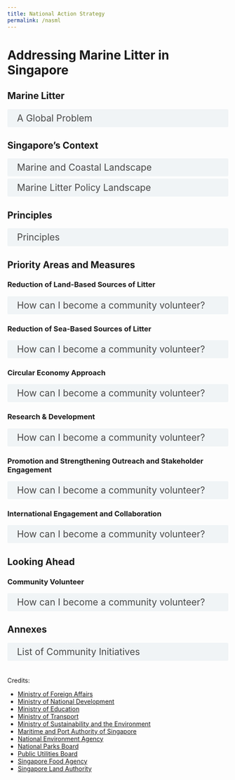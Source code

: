 ```yaml
---
title: National Action Strategy
permalink: /nasml
---  
```

<style>

input {
	display: none;
}
	
label {
	display: block;
	padding: 8px 22px;
	margin: 0 0 5px 0;
	cursor: pointor;
	background: #F0F4F6;
	border-radius: 3px;
	color: #484848;
	transition: ease .5s;
	font-size: 1.5em;
}

label:hover {
	background: #4a96b0;
	color: #FFF;
}

.accordion-content {
	/* background: #E2E5F6; */
	padding: 10px 0px 30px 30px;
	/* border: 1px solid #484848; */
	margin: 0 0 1px 0;
	border-radius: 3px;
}

input + label + .accordion-content {
	display: none;
}

input:checked + label + .accordion-content {
	display: none;
}

input:checked + label + .accordion-content {
	display: block;
}


/* Links inside the navbar */

.content-nav td {
  width: 20%;
}
	
.content-nav a {
  display: block;
  color: #4a96b0;
  text-align: center;
  padding: 5px 5px;
  text-decoration: none;
	margin-bottom: 0px;
	font-size: 1.2em;
}

/* Change background on mouse-over */
.content-nav a:hover {
  color: #4a96b0;
}

.annex-table {
	border: 1px solid black;
	font-size: 1.2em;
}
	
.annex-table tr {
	border: 1px solid black;
}

.annex-table td {
	border: 1px solid black;
}
	
</style>

<h1><b>Addressing Marine Litter in Singapore</b></h1>
<!-- <div class="content-nav">
<table>
  <tbody>
	<tr>
      <td><a href="#p1">Marine Litter</a></td>
      <td><a href="#p2">Singapore’s Context</a></td>
      <td><a href="#p3">Principles</a></td>
      <td><a href="#p4">Priority Areas and Measures</a></td>
      <td><a href="#p5">Looking Ahead</a></td>
    </tr>
  </tbody>
</table>
</div>
-->

<a name="p1"></a>
<h2><b>Marine Litter</b></h2>
<div>
	<input type="checkbox" id="p1-1"  /><label for="p1-1">A Global Problem</label>
	<div class="accordion-content">
		<p><span>Marine litter, sometimes referred to as marine debris, is defined as &ldquo;any persistent, manufactured, or processed solid material that is discarded, disposed of or abandoned in the marine and coastal environment.&rdquo;<a href="#_ftn1" name="_ftnref1" title=""><span style="vertical-align:super;"><span style="vertical-align:super;"><span style='font-size:16px;line-height:107%;font-family:"Calibri",sans-serif;'>[1]</span></span></span></a> It comes in many forms and includes plastic bags, glass, wood and tyres. Marine litter comes from many sources, and is moved across the oceans by prevailing winds and tides. Globally, 80% of marine litter comes from land-based sources, particularly landfills, rivers and floodwaters, industrial outfalls, discharge from storm water drains, untreated municipal sewerage, and littering of beaches and coastal areas.<a href="#_ftn2" name="_ftnref2" title=""><span style="vertical-align:super;"><span style="vertical-align:super;"><span style='font-size:16px;line-height:107%;font-family:"Calibri",sans-serif;'>[2]</span></span></span></a> Rapidly increasing levels of marine litter, including plastic litter and microplastics, are a serious environmental problem on a global scale. &nbsp;</span></p>
<p><span>Plastics are considered the most persistent and problematic of the different types of marine litter.<a href="#_ftn3" name="_ftnref3" title=""><span style="vertical-align:super;"><span style="vertical-align:super;"><span style='font-size:16px;line-height:107%;font-family:"Calibri",sans-serif;'>[3]</span></span></span></a> More than 150 million tonnes of plastic are estimated to have been dumped in the world&rsquo;s oceans, with about 8 million tonnes added every year. The duration required for these plastics to biodegrade completely is in the hundreds of years. The buoyant characteristic of plastic litter, combined with its slow biodegrading nature, leads to tremendous dispersal potential in our oceans.&nbsp;</span></p>
<p><span>In addition, larger plastic objects when weathered and fragmented become microplastics, operationally defined as small particles or fragments measuring less than 5 millimetres in diameter.<a href="#_ftn4" name="_ftnref4" title=""><span style="vertical-align:super;"><span style="vertical-align:super;"><span style='font-size:16px;line-height:107%;font-family:"Calibri",sans-serif;'>[4]</span></span></span></a> These microplastics are easily ingested by marine creatures and can potentially cause harm to human and environmental health.<a href="#_ftn5" name="_ftnref5" title=""><span style="vertical-align:super;"><span style="vertical-align:super;"><span style='font-size:16px;line-height:107%;font-family:"Calibri",sans-serif;'>[5]</span></span></span></a>&nbsp;</span></p>
<p><span>Marine litter poses environmental, economic, health, cultural and aesthetic threats, including the loss of biodiversity and degradation of marine and coastal habitats and ecosystems. Marine wildlife such as whales, turtles, seabirds, and crustaceans are especially vulnerable to plastic marine litter as it disrupts their digestion and causes physical lacerations and entanglement. Floating plastics contribute to the spread of invasive organisms that can disrupt ecosystems. Marine plastic litter can leach chemicals used in its production and pose a threat to human health. Litter on coasts also affects the aesthetic value of tourist destinations leading to decreased tourism-related income, and major financial costs related to the cleaning and maintaining of coasts. &nbsp;</span></p>
<p><span>Marine litter is also a transboundary issue. It is transported across seas through ocean currents and waves. One example is the Great Pacific Garbage Patch of marine litter from around the world. A 2011 United Nations Environment Programme Report stated that marine litter has been found even in the most remote places on Earth with few or no humans present, such as on St Brandon&rsquo;s Islands in the Indian Ocean.<a href="#_ftn6" name="_ftnref6" title=""><span style="vertical-align:super;"><span style="vertical-align:super;"><span style='font-size:16px;line-height:107%;font-family:"Calibri",sans-serif;'>[6]</span></span></span></a> In Singapore, we have also seen increased landings of marine litter on our shores during the monsoon season. It is thus imperative that the issue of marine litter is addressed through collective and coordinated action on a national, regional, and global level, in line with Target 14.1 of the Sustainable Development Goals (SDGs).<a href="#_ftn7" name="_ftnref7" title=""><span style="vertical-align:super;"><span style="vertical-align:super;"><span style='font-size:16px;line-height:107%;font-family:"Calibri",sans-serif;'>[7]</span></span></span></a>&nbsp;</span></p>
<p><span>As a responsible global citizen, Singapore recognises our role in contributing to the collective response to tackling marine litter and microplastics. This National Action Strategy aims to summarise and outline Singapore&rsquo;s various actions and measures to combat the issue of marine litter.&nbsp;</span></p>
<div><br>
    <div id="ftn1" style='margin-top:0cm;margin-right:0cm;margin-bottom:8.0pt;margin-left:0cm;line-height:107%;font-size:15px;font-family:"Calibri",sans-serif;'>
        <p style='margin:0cm;margin-bottom:.0001pt;font-size:13px;font-family:"Calibri",sans-serif;'><a href="#_ftnref1" name="_ftn1" title=""><span style="vertical-align:super;"><span style="vertical-align:super;"><span style='font-size:13px;line-height:107%;font-family:"Calibri",sans-serif;'>[1]</span></span></span></a> United Nations Environment Programme, 2004</p>
    </div>
    <div id="ftn2" style='margin-top:0cm;margin-right:0cm;margin-bottom:8.0pt;margin-left:0cm;line-height:107%;font-size:15px;font-family:"Calibri",sans-serif;'>
        <p style='margin:0cm;margin-bottom:.0001pt;font-size:13px;font-family:"Calibri",sans-serif;'><a href="#_ftnref2" name="_ftn2" title=""><span style="vertical-align:super;"><span style="vertical-align:super;"><span style='font-size:13px;line-height:107%;font-family:"Calibri",sans-serif;'>[2]</span></span></span></a> Jambeck et al., 2015; United Nations General Assembly, 2004, para. 97. &nbsp;</p>
    </div>
    <div id="ftn3" style='margin-top:0cm;margin-right:0cm;margin-bottom:8.0pt;margin-left:0cm;line-height:107%;font-size:15px;font-family:"Calibri",sans-serif;'>
        <p style='margin:0cm;margin-bottom:.0001pt;font-size:13px;font-family:"Calibri",sans-serif;'><a href="#_ftnref3" name="_ftn3" title=""><span style="vertical-align:super;"><span style="vertical-align:super;"><span style='font-size:13px;line-height:107%;font-family:"Calibri",sans-serif;'>[3]</span></span></span></a> Based on International Coastal Clean Up, the most common types of marine plastic litter are cigarette butts, food wrappers, plastic bottles, bottle caps, grocery and plastic bags, straws and stirrers, and Styrofoam and plastic containers.</p>
    </div>
    <div id="ftn4" style='margin-top:0cm;margin-right:0cm;margin-bottom:8.0pt;margin-left:0cm;line-height:107%;font-size:15px;font-family:"Calibri",sans-serif;'>
        <p style='margin:0cm;margin-bottom:.0001pt;font-size:13px;font-family:"Calibri",sans-serif;'><a href="#_ftnref4" name="_ftn4" title=""><sup><sup><span style='font-size:13px;line-height:107%;font-family:"Calibri",sans-serif;'>[4]</span></sup></sup></a> Joint Group of Experts on the Scientific Aspects of Marine Environmental Protection (GESAMP), 2015</p>
    </div>
    <div id="ftn5" style='margin-top:0cm;margin-right:0cm;margin-bottom:8.0pt;margin-left:0cm;line-height:107%;font-size:15px;font-family:"Calibri",sans-serif;'>
        <p style='margin:0cm;margin-bottom:.0001pt;font-size:13px;font-family:"Calibri",sans-serif;'><a href="#_ftnref5" name="_ftn5" title=""><span style="vertical-align:super;"><span style="vertical-align:super;"><span style='font-size:13px;line-height:107%;font-family:"Calibri",sans-serif;'>[5]</span></span></span></a> United Nations Environment Programme 2017</p>
    </div>
    <div id="ftn6" style='margin-top:0cm;margin-right:0cm;margin-bottom:8.0pt;margin-left:0cm;line-height:107%;font-size:15px;font-family:"Calibri",sans-serif;'>
        <p style='margin:0cm;margin-bottom:.0001pt;font-size:13px;font-family:"Calibri",sans-serif;'><a href="#_ftnref6" name="_ftn6" title=""><span style="vertical-align:super;"><span style="vertical-align:super;"><span style='font-size:13px;line-height:107%;font-family:"Calibri",sans-serif;'>[6]</span></span></span></a>&nbsp; Scientific and Technical Advisory Panel, 2011.</p>
    </div>
    <div id="ftn7" style='margin-top:0cm;margin-right:0cm;margin-bottom:8.0pt;margin-left:0cm;line-height:107%;font-size:15px;font-family:"Calibri",sans-serif;'>
        <p style='margin:0cm;margin-bottom:.0001pt;font-size:13px;font-family:"Calibri",sans-serif;'><a href="#_ftnref7" name="_ftn7" title=""><span style='font-size:13px;line-height:107%;font-family:"Calibri",sans-serif;'>[7]</span></a> Target 14.1 aims to, by 2025, prevent and significantly reduce marine pollution of all kinds, in particular from land-based activities.&nbsp;</p>
    </div>
</div>
</div>
</div>

<a name="p2"></a>
<h2><b>Singapore’s Context</b></h2>

<div>
	<input type="checkbox" id="p2-1"/><label for="p2-1">Marine and Coastal Landscape</label>
	<div class="accordion-content">
		<p><span>Singapore is a small and heavily urbanised island-state in Southeast Asia situated at the southern tip of the Malayan Peninsula between Malaysia and Indonesia. Located between the Indian Ocean and the South China Sea, Singapore is bordered on the north by the narrow Johor Strait, which separates it from Peninsular Malaysia, and on the south by the Singapore Strait (Figure 1). The Johor Strait is divided into East and West Johor Straits by the Singapore-Malaysia causeway. The Strait receives water mainly from Sungai Johor and Sungai Pulai, both located in Malaysia.&nbsp;</span></p>
<p><span>&nbsp;<img src="" style="width: 302.25pt; height: 189.75pt;" alt="Map of Singapore"></span></p>
<p style='text-align:center;'><span>Figure 1: Map of Singapore<br>&nbsp;</span></p>
<p><span>Biogeographically, Singapore is enclosed between two of the largest marine ecoregions of the world &ndash; the Western Indo-Pacific and Central Indo-Pacific regions<a href="#_ftn1" name="_ftnref1" title=""><span style="vertical-align:super;"><span style="vertical-align:super;"><span style='font-size:16px;line-height:107%;font-family:"Calibri",sans-serif;'>[1]</span></span></span></a> &ndash; and additionally sits near the Coral Triangle. &nbsp;While Singapore is one of the smallest countries in the world with a total land area of 728 square kilometres (as of 2020) and a 511-kilometre coastline, our waters and coastline harbour relatively rich marine biodiversity, and are home to 12 of the 23 species of Indo-Pacific seagrass, 31 true mangrove plant species (two-thirds of that in Asia), over 250 species of hard corals (a quarter of the world&rsquo;s 800 species), over 200 species of sponges, over 60 species of echinoderms, over 50 species of sea anemones and many other species of marine plants and animals.&nbsp;</span></p>
<div><br>
    <div id="ftn1" style='margin-top:0cm;margin-right:0cm;margin-bottom:8.0pt;margin-left:0cm;line-height:107%;font-size:15px;font-family:"Calibri",sans-serif;'>
        <p style='margin:0cm;margin-bottom:.0001pt;font-size:13px;font-family:"Calibri",sans-serif;'><a href="#_ftnref1" name="_ftn1" title=""><span style="vertical-align:super;"><span style="vertical-align:super;"><span style='font-size:13px;line-height:107%;font-family:"Calibri",sans-serif;'>[1]</span></span></span></a> Spalding, et al., 2007</p>
    </div>
</div>
	</div>
</div>

<div>
	<input type="checkbox" id="p2-2"  /><label for="p2-2">Marine Litter Policy Landscape</label>
	<div class="accordion-content">
		<p>In 2020, Singapore established the Interagency Taskforce on Marine Litter, to coordinate and implement marine litter policies across our government agencies. The Ministry of Sustainability and the Environment chairs the Taskforce, which consists of nine agencies. The National Environment Agency (NEA) and the National Parks Board (NParks) provide technical support to the Taskforce, including through research projects and studies.</p>
	</div>
</div>
	
<a name="p3"></a>
<h2><b>Principles</b></h2>

<div>
	<input type="checkbox" id="p3-1"  /><label for="p3-1">Principles</label>
	<div class="accordion-content">
		<p><span>The challenge of marine litter is a multifaceted one, and each country has its own unique circumstances. Any approach to reduce marine litter must be tailored specifically to the needs of the country and local geographies, with no &lsquo;one size fits all&rsquo; solution. Furthermore, the complexity of the marine litter challenge means that a whole of nation approach is needed, to ensure we can tackle the issue holistically. This includes working closely with stakeholders from various sectors to understand the issue and develop solutions together, and to bring about the enduring and sustainable changes needed to reduce and prevent marine litter. &nbsp;</span></p>
<p><span>As the largest quantity of marine litter entering oceans in the region stems from land-based sources, it is imperative to place focus on waste reduction and waste management. Singapore is committed to addressing both land-based and sea-based sources of marine litter through the measures outlined in this National Action Strategy, which is guided by the core principles of sustainable development and a circular economy approach, and supports the achievement of global goals, such as SDG 14.1. The priority areas for the National Action Strategy are as follows:&nbsp;</span></p>
<ol style="list-style-type: upper-roman;margin-left:44px;">
    <li>Reduction of Land-Based Sources of Litter</li>
    <li>Reduction of Sea-Based Sources of Litter</li>
    <li>Circular Economy Approach</li>
    <li>Research &amp; Development</li>
    <li>Maintaining and Strengthening Outreach &amp; Stakeholder Engagement</li>
    <li>International Engagement and Collaboration</li>
</ol>
<p><span>The National Action Strategy will undergo regular reviews. This will ensure that Singapore adapts quickly to new circumstances and opportunities, in line with the collective global, regional and national imperatives. The following section broadly outlines the various policy actions which seek to address the issue of marine litter both internationally and domestically.&nbsp;</span></p>
<div>
	</div>
</div>
	
<a name="p4"></a>
<h2><b>Priority Areas and Measures</b></h2>

<h3 id="p4-1">Reduction of Land-Based Sources of Litter</h3>
<div>
	<input type="checkbox" id="p4-1"  /><label for="p4-1">How can I become a community volunteer?</label>
	<div class="accordion-content">
		<p>Protecting the environment is everyone&#39;s responsibility. You can make a difference by being an environment volunteer with the National Environment Agency (NEA) and PUB, Singapore&#39;s National Water Agency.<br>
		</p>
	</div>
</div>

<h3 id="p4-2">Reduction of Sea-Based Sources of Litter</h3>
<div>
	<input type="checkbox" id="p4-2"  /><label for="p4-2">How can I become a community volunteer?</label>
	<div class="accordion-content">
		<p>Protecting the environment is everyone&#39;s responsibility. You can make a difference by being an environment volunteer with the National Environment Agency (NEA) and PUB, Singapore&#39;s National Water Agency.<br>
		</p>
	</div>
</div>

<h3 id="p4-3">Circular Economy Approach</h3>
<div>
	<input type="checkbox" id="p4-3"  /><label for="p4-3">How can I become a community volunteer?</label>
	<div class="accordion-content">
		<p>Protecting the environment is everyone&#39;s responsibility. You can make a difference by being an environment volunteer with the National Environment Agency (NEA) and PUB, Singapore&#39;s National Water Agency.<br>
		</p>
	</div>
</div>

<h3 id="p4-4">Research & Development</h3>
<div>
	<input type="checkbox" id="p4-4"  /><label for="p4-4">How can I become a community volunteer?</label>
	<div class="accordion-content">
		<p>Protecting the environment is everyone&#39;s responsibility. You can make a difference by being an environment volunteer with the National Environment Agency (NEA) and PUB, Singapore&#39;s National Water Agency.<br>
		</p>
	</div>
</div>

<h3 id="p4-5">Promotion and Strengthening Outreach and Stakeholder Engagement</h3>
<div>
	<input type="checkbox" id="p4-5"  /><label for="p4-5">How can I become a community volunteer?</label>
	<div class="accordion-content">
		<p>Protecting the environment is everyone&#39;s responsibility. You can make a difference by being an environment volunteer with the National Environment Agency (NEA) and PUB, Singapore&#39;s National Water Agency.<br>
		</p>
	</div>
</div>

<h3 id="p4-6">International Engagement and Collaboration</h3>
<div>
	<input type="checkbox" id="p4-6"  /><label for="p4-6">How can I become a community volunteer?</label>
	<div class="accordion-content">
		<p>Protecting the environment is everyone&#39;s responsibility. You can make a difference by being an environment volunteer with the National Environment Agency (NEA) and PUB, Singapore&#39;s National Water Agency.<br>
		</p>
	</div>
</div>
	
<a name="p5"></a>
<h2><b>Looking Ahead</b></h2>

<h3 id="community-volunteer">Community Volunteer</h3>
<div>
	<input type="checkbox" id="p5-1"  /><label for="p5-1">How can I become a community volunteer?</label>
	<div class="accordion-content">
		<p>Protecting the environment is everyone&#39;s responsibility. You can make a difference by being an environment volunteer with the National Environment Agency (NEA) and PUB, Singapore&#39;s National Water Agency.<br>
		</p>
	</div>
</div>

<a name="p6"></a>
<h2><b>Annexes</b></h2>

<div>
	<input type="checkbox" id="p6-1"  /><label for="p6-1">List of Community Initiatives</label>
	<div class="accordion-content">
<table class="annex-table">
<thead>
  <tr>
    <th>&nbsp;&nbsp;&nbsp;&nbsp;<br>Initiative&nbsp;&nbsp;&nbsp;&nbsp;&nbsp;</th>
    <th>&nbsp;&nbsp;&nbsp;&nbsp;<br>Actions&nbsp;&nbsp;&nbsp;&nbsp;&nbsp;</th>
  </tr>
</thead>
<tbody>
  <tr>
    <td colspan="2"><b>Reducing Land-Based Sources of Marine Litter and Promoting and Strengthening Outreach and Stakeholder Engagement</b></td>
  </tr>
  <tr>
    <td>Citizens’ Workgroup On Reducing Excessive Consumption of Disposables (RD CWG)</td>
    <td>The RD CWG was convened in 2020 to co-create recommendations to reduce the excessive use of disposables, including single-use plastics. The RD CWG brought together a diverse group of workgroup members from different backgrounds, professions, and demography to   develop a better understanding of the perspectives and concerns of different segments of the population regarding the use of disposables. Through the process of learning and co-solutioning with relevant stakeholders, the workgroup members developed and finetuned their ideas, and submitted 14 recommendations to MSE and NEA in relation to reducing the excessive consumption of disposables such as carrier bags, food containers, cutlery, and packaging. MSE and NEA supported eight recommendations and would also be  working with the People, Private and Public (3P) sectors to co-deliver six other recommendations.      </td>
  </tr>
  <tr>
    <td>International Coastal Cleanup Singapore   </td>
    <td>The International Coastal Cleanup Singapore conducts an annual environmental exercise with data collection of marine debris since 1992. More than 3,000 volunteers come together to clean up Singapore’s shorelines. In 2018, 20,915 cigarette butts   were collected during the International Coastal Cleanup in Singapore, with the highest number of cigarette butts found at beaches in  East Coast and Changi. The programme also aims to improve education and outreach efforts about the marine environment.    </td>
  </tr>
  <tr>
    <td>Little Green Men Singapore</td>
    <td>This initiative organises coastal clean-ups in mangrove environments with volunteers.    </td>
  </tr>
  <tr>
    <td>Our Singapore Reefs   </td>
    <td>This initiative organises dive clean-ups with volunteers.    </td>
  </tr>
  <tr>
    <td>Small Change</td>
    <td>This initiative organises coastal and dive clean-ups with volunteers and corporate groups. They also conduct outreach, conservation, and waste management talks.</td>
  </tr>
  <tr>
    <td>Trash Hero Singapore</td>
    <td>This initiative organises coastal clean-ups with volunteers. </td>
  </tr>
  <tr>
    <td>Coastal Clean-ups @ Kranji Mudflats by Nature Society (Singapore) </td>
    <td>This initiative organises coastal clean-ups with volunteers. </td>
  </tr>
  <tr>
    <td>#SeasTheDay Beach Clean-up by Youth Corps Singapore   </td>
    <td>This initiative organises coastal clean-ups organised by youth volunteers.    </td>
  </tr>
  <tr>
    <td>Seven Clean Seas   </td>
    <td>This initiative organises coastal clean-ups and outreach for individuals and corporates.    </td>
  </tr>
  <tr>
	  <td colspan="2"><b>Promoting and Strengthening Outreach and Stakeholder Engagement</b></td>
  </tr>
  <tr>
    <td>East Coast Beach Plan</td>
    <td>This is a ground-up initiative set up in July 2020 to organise beach clean ups by volunteers at designated areas in Singapore. The volunteers organise themselves through a Telegram group, which has more than 2,800 members. In August 2020, the group collected about 9,600kg of litter.</td>
  </tr>
  <tr>
    <td>Kayak N Klean Programme by People’s Association Passion Wave</td>
    <td>The Kayak N Klean programme is one of PAssion WaVe's signature activities that combines water sports with environmental conservation. Participants work together to pick up litter, whilst kayaking along Singapore's many scenic waterways and coastal   areas, contributing towards a common goal of conserving the environment and making it a better place for all. In addition to promoting a sense of ownership toward our environment, the programme also aims to increase awareness and understanding of the importance of marine life and nature conservation. </td>
  </tr>
  <tr>
    <td>‘CleanPods’ by Public Hygiene Council (PHC)</td>
    <td>This is an initiative to install storage sheds (or ‘CleanPods’) containing cleaning equipment such as tongs, buckets, and carts for transportation of tools and trash at popular beach and park clean-up locations. The tools are made available to volunteers doing clean-ups. The intent is to reduce waste and promote re-use of litter picking tools. </td>
  </tr>
  <tr>
    <td>Plastic-Lite Singapore</td>
    <td>This initiative focuses on education and outreach efforts to reduce the consumption of plastics. Plastic-Lite Singapore is co-delivering a voluntary guideline for F&amp;B establishments on reducing excessive use of disposables with NEA, which is one of the recommendations that arose from the Citizens’ Workgroup on Reducing Excessive Consumption of Disposables. The voluntary guideline will consist of a checklist of sustainable practices that F&amp;B establishments can adopt to reduce their use of disposables. It will be circulated to NEA’s network of F&amp;B partners and made available on NEA’s website for download. Part of the checklist may also be incorporated into the evaluation criteria of the Singapore Environment Council’s Eco F&amp;B Certification for F&amp;B establishments. </td>
  </tr>
  <tr>
	  <td colspan="2"><b>Research &amp; Development</b></td>
  </tr>
  <tr>
    <td>Marine plastics research by National University of Singapore (NUS), St John’s Island Marine Laboratory and Singapore Centre for Environmental Life Sciences Engineering (SCELSE) and other research groups</td>
    <td>Examples of past and ongoing research:<br><ul>
	    <li>Baseline of macro-debris and microplastics on Singapore’s shores</li>
	    <li>Impacts of fishing gear on marine life</li>
	    <li>Marine plastic as a transport vector or pathway</li>
	    <li>Transfer of nanoplastics between life stages of target marine species</li>
	    <li>Potential toxicity of plastic particles on target marine species</li></ul></td>
  </tr>
  <tr>
    <td>Understanding the Impact of Plastic Pollution on Marine Ecosystems in south-east Asia (South-East Asia Plastics (SEAP) programme)</td>
    <td>Singapore’s National Research Foundation (NRF) and UK’s Natural Environment Research Council (NERC) funded research on the impacts and risks of plastics in marine ecosystems (including mangroves, coral reefs and beaches) and the essential services these ecosystems provide, in order to support the development of mitigation measures (recently awarded)</td>
  </tr>
</tbody>
</table>
	</div>
</div>
<br>	
<div><p>
Credits:<br>
<ul>	
<li><a target="_blank" href="https://mfa.gov.sg">Ministry of Foreign Affairs</a></li>
<li><a target="_blank" href="https://mnd.gov.sg">Ministry of National Development</a></li>
<li><a target="_blank" href="https://moe.gov.sg">Ministry of Education</a></li>
<li><a target="_blank" href="https://mot.gov.sg">Ministry of Transport</a></li>
<li><a target="_blank" href="https://mse.gov.sg">Ministry of Sustainability and the Environment</a></li>
<li><a target="_blank" href="https://mpa.gov.sg">Maritime and Port Authority of Singapore</a></li>
<li><a target="_blank" href="https://nea.gov.sg">National Environment Agency</a></li>
<li><a target="_blank" href="https://nparks.gov.sg">National Parks Board</a></li>
<li><a target="_blank" href="https://pub.gov.sg">Public Utilities Board</a></li> 
<li><a target="_blank" href="https://sfa.gov.sg">Singapore Food Agency</a></li> 
<li><a target="_blank" href="https://sla.gov.sg">Singapore Land Authority</a></li> 
</ul>
</p>

</div>
